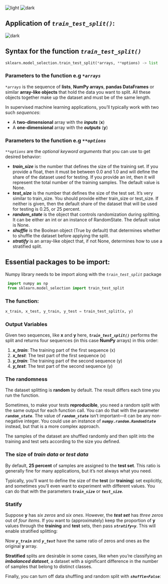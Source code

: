 ![light](https://user-images.githubusercontent.com/12748752/126882596-b9ba4645-7001-435e-9a3c-d4416a2543c1.png)
![dark](https://user-images.githubusercontent.com/12748752/126882595-d1f5449e-14bb-4ab3-809c-292caf0858a1.png)

## Application of _`train_test_split()`_:
![dark](https://user-images.githubusercontent.com/12748752/126882595-d1f5449e-14bb-4ab3-809c-292caf0858a1.png)

## Syntax for the function _`train_test_split()`_
```Python
sklearn.model_selection.train_test_split(*arrays, **options) -> list
```

### Parameters to the function e.g _`*arrays`_
_`*arrays`_ is the sequence of **lists**, **NumPy arrays**, **pandas DataFrames** or similar **array-like objects** that hold the data you want to split. All these objects together make up the dataset and must be of the same length.

In supervised machine learning applications, you’ll typically work with two such _sequences_:
* A **two-dimensional** array with the **_inputs_** (**x**)
* A **one-dimensional** array with the **_outputs_** (**y**)

### Parameters to the function e.g _`**options`_
_`**options`_ are the _optional keyword arguments_ that you can use to get desired behavior:
* **_train_size_** is the number that defines the size of the training set. If you provide a float, then it must be between 0.0 and 1.0 and will define the share of the dataset used for testing. If you provide an int, then it will represent the total number of the training samples. The default value is None.
* **_test_size_** is the number that defines the size of the test set. It’s very similar to train_size. You should provide either train_size or test_size. If neither is given, then the default share of the dataset that will be used for testing is 0.25, or 25 percent.
* **_random_state_** is the object that controls randomization during splitting. It can be either an int or an instance of RandomState. The default value is None.
* **_shuffle_** is the Boolean object (True by default) that determines whether to shuffle the dataset before applying the split.
* **_stratify_** is an array-like object that, if not None, determines how to use a stratified split.


## Essential packages to be import:
Numpy library needs to be import along with the  _`train_test_split`_ package
```Python
 import numpy as np
 from sklearn.model_selection import train_test_split
```
### The function:
```Python 
x_train, x_test, y_train, y_test = train_test_split(x, y)
```
### Output Variables
Given two sequences, like **x** and **y** here, ***`train_test_split()`*** performs the split and returns four sequences (in this case **NumPy** arrays) in this order:

1) **_x_train_**: The training part of the first sequence (x)
2) **_x_test_**: The test part of the first sequence (x)
3) **_y_train_**: The training part of the second sequence (y)
4) **_y_test_**: The test part of the second sequence (y)

### The randomness
The dataset splitting is **random** by default. The result differs each time you run the function.

Sometimes, to make your tests **reproducible**, you need a random split with the same output for each function call. You can do that with the parameter **_`random_state`_**. The value of **_`random_state`_** isn’t important—it can be any non-negative integer. You could use an instance of **_`numpy.random.RandomState`_** instead, but that is a more complex approach.

The samples of the dataset are shuffled randomly and then split into the training and test sets according to the size you defined.

### The size of _train data_ or _test data_
By default, **25 percent** of samples are assigned to the **test set**. This ratio is generally fine for many applications, but it’s not always what you need.

Typically, you’ll want to define the size of the **test** (or **training**) set explicitly, and sometimes you’ll even want to experiment with different values. You can do that with the parameters **_`train_size`_** or **_`test_size`_**.

### Statify
Suppose **y** has _six zeros_ and _six ones_. However, the _**test set**_ has _three zeros_ out of _four items_. If you want to (approximately) keep the proportion of **y** values through the **training** and **test** sets, then pass **_`stratify=y`_**. This will enable stratified splitting:

Now **_`y_train`_** and **_`y_test`_** have the same ratio of zeros and ones as the original **y** array.

**Stratified** splits are desirable in some cases, like when you’re classifying an **_imbalanced dataset_**, a dataset with a significant difference in the number of samples that belong to distinct classes.

Finally, you can turn off data shuffling and random split with **_`shuffle=False`_**:
